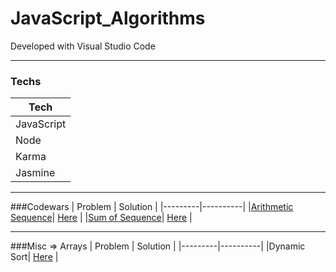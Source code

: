 # JavaScript_Algorithms 

Developed with Visual Studio Code

---

### Techs
|Tech|
|----|
|JavaScript|
|Node|
|Karma|
|Jasmine|

---

###Codewars
| Problem | Solution |
|---------|----------|
|[Arithmetic Sequence](http://www.codewars.com/kata/arithmetic-sequence/train/javascript)| [Here](https://github.com/Apollo013/JavaScript_Algorithms/blob/master/codewars/aritmetic-sequence-spec.js) |
|[Sum of Sequence](http://www.codewars.com/kata/sum-of-a-sequence/train/javascript)| [Here](https://github.com/Apollo013/JavaScript_Algorithms/blob/master/codewars/sum-of-a-sequence-spec.js) |

---

###Misc => Arrays
| Problem | Solution |
|---------|----------|
|Dynamic Sort| [Here](https://github.com/Apollo013/JavaScript_Algorithms/blob/master/misc/arrays/dynamic-sort-spec.js) |
